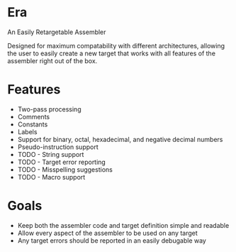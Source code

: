 # Era

An Easily Retargetable Assembler

Designed for maximum compatability with different architectures, allowing the user to easily create a new target that works with all features of the assembler right out of the box.


# Features

* Two-pass processing
* Comments
* Constants
* Labels
* Support for binary, octal, hexadecimal, and negative decimal numbers
* Pseudo-instruction support
* TODO - String support
* TODO - Target error reporting
* TODO - Misspelling suggestions
* TODO - Macro support

# Goals

* Keep both the assembler code and target definition simple and readable
* Allow every aspect of the assembler to be used on any target
* Any target errors should be reported in an easily debugable way
